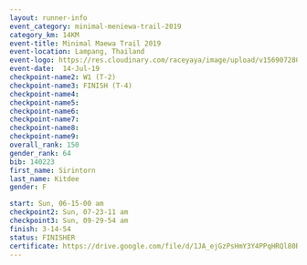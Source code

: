 ```yaml
---
layout: runner-info 
event_category: minimal-meniewa-trail-2019 
category_km: 14KM 
event-title: Minimal Maewa Trail 2019 
event-location: Lampang, Thailand 
event-logo: https://res.cloudinary.com/raceyaya/image/upload/v1569072805/logo/minimal-trail_ktnvsp.jpg 
event-date:  14-Jul-19 
checkpoint-name2: W1 (T-2) 
checkpoint-name3: FINISH (T-4) 
checkpoint-name4: 
checkpoint-name5: 
checkpoint-name6: 
checkpoint-name7: 
checkpoint-name8: 
checkpoint-name9: 
overall_rank: 150
gender_rank: 64
bib: 140223
first_name: Sirintorn
last_name: Kitdee
gender: F

start: Sun, 06-15-00 am
checkpoint2: Sun, 07-23-11 am
checkpoint3: Sun, 09-29-54 am
finish: 3-14-54
status: FINISHER
certificate: https://drive.google.com/file/d/1JA_ejGzPsHmY3Y4PPqHRQl80R0aXXHhJ/view?usp=sharing
---
```

